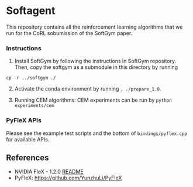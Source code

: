 # Softagent
This repository contains all the reinforcement learning algorithms that we run for the CoRL sobumission of the SoftGym paper. 

### Instructions
1. Install SoftGym by following the instructions in SoftGym repository. Then, copy the softgym as a submodule in this directory by running
```
cp -r ../softgym ./
```

2. Activate the conda environment by running `. ./prepare_1.0`.

3. Running CEM algorithms: CEM experiments can be run by `python experiments/cem`

### PyFleX APIs
Please see the example test scripts and the bottom of `bindings/pyflex.cpp` for available APIs.

## References

- NVIDIA FleX - 1.2.0 [README](doc/README_FleX.md)
- PyFleX: https://github.com/YunzhuLi/PyFleX